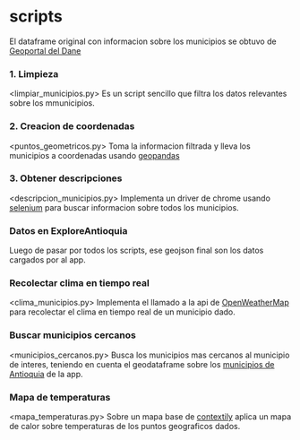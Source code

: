 # scripts
El dataframe original con informacion sobre los municipios se obtuvo de [Geoportal del Dane](https://geoportal.dane.gov.co/geovisores/territorio/consulta-divipola-division-politico-administrativa-de-colombia/)

### 1. Limpieza
<limpiar_municipios.py> Es un script sencillo que filtra los datos relevantes sobre los mmunicipios.

### 2. Creacion de coordenadas
<puntos_geometricos.py> Toma la informacion filtrada y lleva los municipios a coordenadas usando [geopandas](https://geopandas.org/en/stable/)

### 3. Obtener descripciones
<descripcion_municipios.py> Implementa un driver de chrome usando [selenium](https://selenium-python.readthedocs.io/) para buscar informacion sobre todos los municipios.

### Datos en ExploreAntioquia
Luego de pasar por todos los scripts, ese geojson final son los datos cargados por al app.

### Recolectar clima en tiempo real
<clima_municipios.py> Implementa el llamado a la api de [OpenWeatherMap](https://openweathermap.org/api) para recolectar el clima en tiempo real de un municipio dado.

### Buscar municipios cercanos
<municipios_cercanos.py> Busca los municipios mas cercanos al municipio de interes, teniendo en cuenta el geodataframe sobre los [municipios de Antioquia](https://github.com/juquinterope/ppi_dai_QUINTEROjf/blob/main/ExploreAntioquia/data/municipios_antioquia_actualizado.geojson) de la app.

### Mapa de temperaturas
<mapa_temperaturas.py> Sobre un mapa base de [contextily](https://contextily.readthedocs.io/en/latest/) aplica un mapa de calor sobre temperaturas de los puntos geograficos dados.
